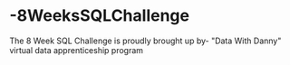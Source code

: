 # -8WeeksSQLChallenge
The 8 Week SQL Challenge is proudly brought up by- "Data With Danny" virtual data apprenticeship program
